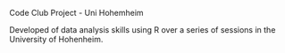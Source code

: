 Code Club Project - Uni Hohemheim

Developed of data analysis skills using R over a series of sessions in the University of Hohenheim.
